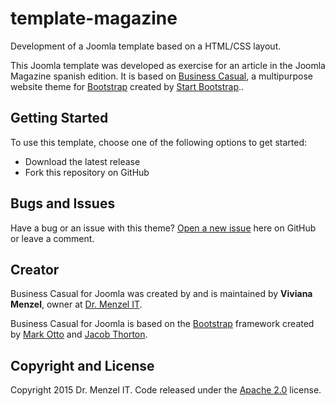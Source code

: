 # template-magazine
Development of a Joomla template based on a HTML/CSS layout.

This Joomla template was developed as exercise for an article in the Joomla Magazine spanish edition. It is based on [Business Casual](http://startbootstrap.com/template-overviews/business-casual/), a multipurpose website theme for [Bootstrap](http://getbootstrap.com/) created by [Start Bootstrap](http://startbootstrap.com/)..

## Getting Started

To use this template, choose one of the following options to get started:
* Download the latest release
* Fork this repository on GitHub

## Bugs and Issues

Have a bug or an issue with this theme? [Open a new issue](https://github.com/drmenzelit/template-magazine/issues) here on GitHub or leave a comment.

## Creator

Business Casual for Joomla was created by and is maintained by **Viviana Menzel**, owner at [Dr. Menzel IT](http://www.dr-menzel-it.de/).

Business Casual for Joomla is based on the [Bootstrap](http://getbootstrap.com/) framework created by [Mark Otto](https://twitter.com/mdo) and [Jacob Thorton](https://twitter.com/fat).

## Copyright and License

Copyright 2015 Dr. Menzel IT. Code released under the [Apache 2.0](https://github.com/drmenzelit/template-magazine/blob/master/LICENSE) license.
